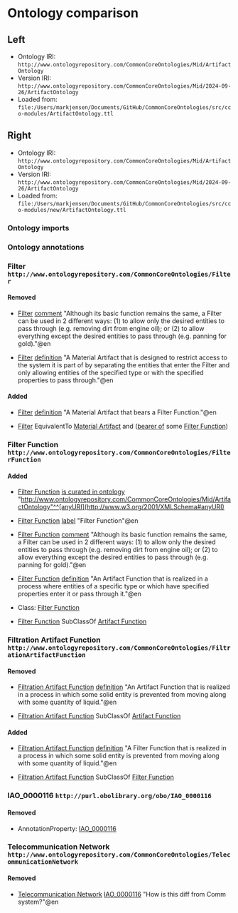 # Ontology comparison

## Left
- Ontology IRI: `http://www.ontologyrepository.com/CommonCoreOntologies/Mid/ArtifactOntology`
- Version IRI: `http://www.ontologyrepository.com/CommonCoreOntologies/Mid/2024-09-26/ArtifactOntology`
- Loaded from: `file:/Users/markjensen/Documents/GitHub/CommonCoreOntologies/src/cco-modules/ArtifactOntology.ttl`

## Right
- Ontology IRI: `http://www.ontologyrepository.com/CommonCoreOntologies/Mid/ArtifactOntology`
- Version IRI: `http://www.ontologyrepository.com/CommonCoreOntologies/Mid/2024-09-26/ArtifactOntology`
- Loaded from: `file:/Users/markjensen/Documents/GitHub/CommonCoreOntologies/src/cco-modules/new/ArtifactOntology.ttl`

### Ontology imports 



### Ontology annotations 



### Filter `http://www.ontologyrepository.com/CommonCoreOntologies/Filter`
#### Removed
- [Filter](http://www.ontologyrepository.com/CommonCoreOntologies/Filter) [comment](http://www.w3.org/2000/01/rdf-schema#comment) "Although its basic function remains the same, a Filter can be used in 2 different ways:
(1) to allow only the desired entities to pass through (e.g. removing dirt from engine oil); or
(2) to allow everything except the desired entities to pass through (e.g. panning for gold)."@en 

- [Filter](http://www.ontologyrepository.com/CommonCoreOntologies/Filter) [definition](http://www.ontologyrepository.com/CommonCoreOntologies/definition) "A Material Artifact that is designed to restrict access to the system it is part of by separating the entities that enter the Filter and only allowing entities of the specified type or with the specified properties to pass through."@en 

#### Added
- [Filter](http://www.ontologyrepository.com/CommonCoreOntologies/Filter) [definition](http://www.ontologyrepository.com/CommonCoreOntologies/definition) "A Material Artifact that bears a Filter Function."@en 

- [Filter](http://www.ontologyrepository.com/CommonCoreOntologies/Filter) EquivalentTo [Material Artifact](http://www.ontologyrepository.com/CommonCoreOntologies/Artifact) and ([bearer of](http://purl.obolibrary.org/obo/BFO_0000196) some [Filter Function](http://www.ontologyrepository.com/CommonCoreOntologies/FilterFunction)) 


### Filter Function `http://www.ontologyrepository.com/CommonCoreOntologies/FilterFunction`

#### Added
- [Filter Function](http://www.ontologyrepository.com/CommonCoreOntologies/FilterFunction) [is curated in ontology](http://www.ontologyrepository.com/CommonCoreOntologies/is_curated_in_ontology) "http://www.ontologyrepository.com/CommonCoreOntologies/Mid/ArtifactOntology"^^[anyURI](http://www.w3.org/2001/XMLSchema#anyURI) 

- [Filter Function](http://www.ontologyrepository.com/CommonCoreOntologies/FilterFunction) [label](http://www.w3.org/2000/01/rdf-schema#label) "Filter Function"@en 

- [Filter Function](http://www.ontologyrepository.com/CommonCoreOntologies/FilterFunction) [comment](http://www.w3.org/2000/01/rdf-schema#comment) "Although its basic function remains the same, a Filter can be used in 2 different ways:
(1) to allow only the desired entities to pass through (e.g. removing dirt from engine oil); or
(2) to allow everything except the desired entities to pass through (e.g. panning for gold)."@en 

- [Filter Function](http://www.ontologyrepository.com/CommonCoreOntologies/FilterFunction) [definition](http://www.ontologyrepository.com/CommonCoreOntologies/definition) "An Artifact Function that is realized in a process where entities of a specific type or which have specified properties enter it or pass through it."@en 

- Class: [Filter Function](http://www.ontologyrepository.com/CommonCoreOntologies/FilterFunction) 

- [Filter Function](http://www.ontologyrepository.com/CommonCoreOntologies/FilterFunction) SubClassOf [Artifact Function](http://www.ontologyrepository.com/CommonCoreOntologies/ArtifactFunction) 


### Filtration Artifact Function `http://www.ontologyrepository.com/CommonCoreOntologies/FiltrationArtifactFunction`
#### Removed
- [Filtration Artifact Function](http://www.ontologyrepository.com/CommonCoreOntologies/FiltrationArtifactFunction) [definition](http://www.ontologyrepository.com/CommonCoreOntologies/definition) "An Artifact Function that is realized in a process in which some solid entity is prevented from moving along with some quantity of liquid."@en 

- [Filtration Artifact Function](http://www.ontologyrepository.com/CommonCoreOntologies/FiltrationArtifactFunction) SubClassOf [Artifact Function](http://www.ontologyrepository.com/CommonCoreOntologies/ArtifactFunction) 

#### Added
- [Filtration Artifact Function](http://www.ontologyrepository.com/CommonCoreOntologies/FiltrationArtifactFunction) [definition](http://www.ontologyrepository.com/CommonCoreOntologies/definition) "A Filter Function that is realized in a process in which some solid entity is prevented from moving along with some quantity of liquid."@en 

- [Filtration Artifact Function](http://www.ontologyrepository.com/CommonCoreOntologies/FiltrationArtifactFunction) SubClassOf [Filter Function](http://www.ontologyrepository.com/CommonCoreOntologies/FilterFunction) 


### IAO_0000116 `http://purl.obolibrary.org/obo/IAO_0000116`
#### Removed
- AnnotationProperty: [IAO_0000116](http://purl.obolibrary.org/obo/IAO_0000116) 



### Telecommunication Network `http://www.ontologyrepository.com/CommonCoreOntologies/TelecommunicationNetwork`
#### Removed
- [Telecommunication Network](http://www.ontologyrepository.com/CommonCoreOntologies/TelecommunicationNetwork) [IAO_0000116](http://purl.obolibrary.org/obo/IAO_0000116) "How is this diff from Comm system?"@en 

